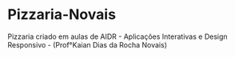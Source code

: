 # Pizzaria-Novais
 Pizzaria criado em aulas de AIDR - Aplicações Interativas e Design Responsivo - (Prof°Kaian Dias da Rocha Novais)
